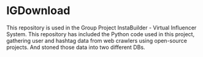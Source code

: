 # IGDownload
This repository is used in the Group Project InstaBuilder - Virtual Influencer System.
This repository has included the Python code used in this project,
gathering user and hashtag data from web crawlers using open-source projects.
And stoned those data into two different DBs.
